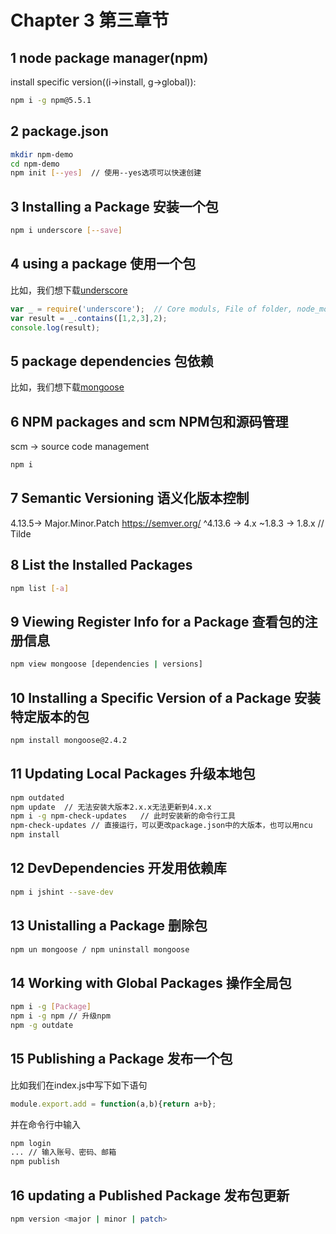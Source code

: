 # Chapter 3 第三章节

## 1 node package manager(npm)

install specific version((i->install, g->global)): 

```bash
npm i -g npm@5.5.1 
```

## 2 package.json
```bash
mkdir npm-demo
cd npm-demo
npm init [--yes]  // 使用--yes选项可以快速创建
```

## 3 Installing a Package 安装一个包

```bash
npm i underscore [--save]
```

## 4 using a package 使用一个包

比如，我们想下载[underscore](http://underscorejs.org/)

```javascript
var _ = require('underscore');  // Core moduls, File of folder, node_modules
var result = _.contains([1,2,3],2);
console.log(result);
```


## 5 package dependencies 包依赖

比如，我们想下载[mongoose](https://mongoosejs.com/)

## 6 NPM packages and scm NPM包和源码管理

scm -> source code management

```bash
npm i 
```

## 7 Semantic Versioning 语义化版本控制

4.13.5-> Major.Minor.Patch
https://semver.org/
^4.13.6 -> 4.x
~1.8.3  -> 1.8.x // Tilde 

## 8 List the Installed Packages 

```bash
npm list [-a]
```

## 9 Viewing Register Info for a Package 查看包的注册信息

```bash
npm view mongoose [dependencies | versions]
```

## 10 Installing a Specific Version of a Package 安装特定版本的包

```bash
npm install mongoose@2.4.2
```

## 11 Updating Local Packages 升级本地包

```bash
npm outdated
npm update  // 无法安装大版本2.x.x无法更新到4.x.x
npm i -g npm-check-updates   // 此时安装新的命令行工具
npm-check-updates // 直接运行，可以更改package.json中的大版本，也可以用ncu
npm install
```

## 12 DevDependencies 开发用依赖库

```bash
npm i jshint --save-dev
```

## 13 Unistalling a Package 删除包

```bash
npm un mongoose / npm uninstall mongoose
```

## 14 Working with Global Packages 操作全局包

```bash
npm i -g [Package]
npm i -g npm // 升级npm
npm -g outdate
```

## 15 Publishing a Package 发布一个包

比如我们在index.js中写下如下语句

```javascript
module.export.add = function(a,b){return a+b};
```

并在命令行中输入

```bash
npm login
... // 输入账号、密码、邮箱
npm publish
```

## 16 updating a Published Package 发布包更新

```bash
npm version <major | minor | patch>
```


